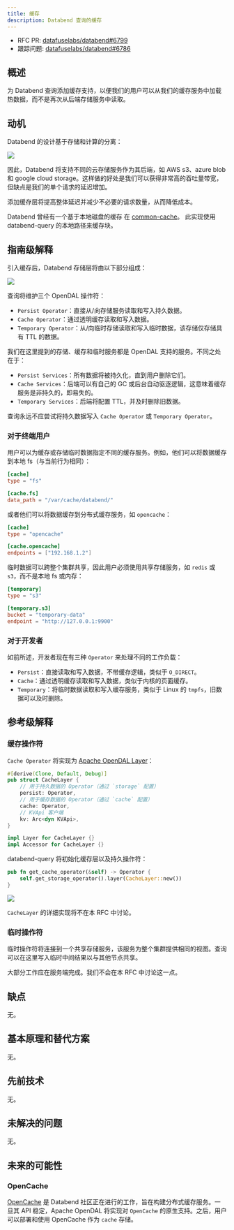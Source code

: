 ```yaml
---
title: 缓存
description: Databend 查询的缓存
---
```


- RFC PR: [datafuselabs/databend#6799](https://github.com/databendlabs/databend/pull/6799)
- 跟踪问题: [datafuselabs/databend#6786](https://github.com/databendlabs/databend/issues/6786)

## 概述

为 Databend 查询添加缓存支持，以便我们的用户可以从我们的缓存服务中加载热数据，而不是再次从后端存储服务中读取。

## 动机

Databend 的设计基于存储和计算的分离：

![](/img/rfc/20220725-cache/architecture.svg)

因此，Databend 将支持不同的云存储服务作为其后端，如 AWS s3、azure blob 和 google cloud storage。这样做的好处是我们可以获得非常高的吞吐量带宽，但缺点是我们的单个请求的延迟增加。

添加缓存层将提高整体延迟并减少不必要的请求数量，从而降低成本。

Databend 曾经有一个基于本地磁盘的缓存
在 [common-cache](https://github.com/databendlabs/databend/tree/cd5124c4fbf53e8992f820c7b0a0fbc6442876e6/common/cache)。
此实现使用 databend-query 的本地路径来缓存块。

## 指南级解释

引入缓存后，Databend 存储层将由以下部分组成：

![](/img/rfc/20220725-cache/cache.png)

查询将维护三个 OpenDAL 操作符：

- `Persist Operator`：直接从/向存储服务读取和写入持久数据。
- `Cache Operator`：通过透明缓存读取和写入数据。
- `Temporary Operator`：从/向临时存储读取和写入临时数据，该存储仅存储具有 TTL 的数据。

我们在这里提到的存储、缓存和临时服务都是 OpenDAL 支持的服务。不同之处在于：

- `Persist Services`：所有数据将被持久化，直到用户删除它们。
- `Cache Services`：后端可以有自己的 GC 或后台自动驱逐逻辑，这意味着缓存服务是非持久的，即易失的。
- `Temporary Services`：后端将配置 TTL，并及时删除旧数据。

查询永远不应尝试将持久数据写入 `Cache Operator` 或 `Temporary Operator`。

### 对于终端用户

用户可以为缓存或存储临时数据指定不同的缓存服务。例如，他们可以将数据缓存到本地 fs（与当前行为相同）：

```toml
[cache]
type = "fs"

[cache.fs]
data_path = "/var/cache/databend/"
```

或者他们可以将数据缓存到分布式缓存服务，如 `opencache`：

```toml
[cache]
type = "opencache"

[cache.opencache]
endpoints = ["192.168.1.2"]
```

临时数据可以跨整个集群共享，因此用户必须使用共享存储服务，如 `redis` 或 `s3`，而不是本地 fs 或内存：

```toml
[temporary]
type = "s3"

[temporary.s3]
bucket = "temporary-data"
endpoint = "http://127.0.0.1:9900"
```

### 对于开发者

如前所述，开发者现在有三种 `Operator` 来处理不同的工作负载：

- `Persist`：直接读取和写入数据，不带缓存逻辑，类似于 `O_DIRECT`。
- `Cache`：通过透明缓存读取和写入数据，类似于内核的页面缓存。
- `Temporary`：将临时数据读取和写入缓存服务，类似于 Linux 的 `tmpfs`，旧数据可以及时删除。

## 参考级解释

### 缓存操作符

`Cache Operator` 将实现为 [Apache OpenDAL Layer](https://docs.rs/opendal/0.11.2/opendal/trait.Layer.html)：

```rust
#[derive(Clone, Default, Debug)]
pub struct CacheLayer {
    // 用于持久数据的 Operator（通过 `storage` 配置）
    persist: Operator,
    // 用于缓存数据的 Operator（通过 `cache` 配置）
    cache: Operator,
    // KVApi 客户端
    kv: Arc<dyn KVApi>,
}

impl Layer for CacheLayer {}
impl Accessor for CacheLayer {}
```

databend-query 将初始化缓存层以及持久操作符：

```rust
pub fn get_cache_operator(&self) -> Operator {
    self.get_storage_operator().layer(CacheLayer::new())
}
```

![](/img/rfc/20220725-cache/cache-operator.png)

`CacheLayer` 的详细实现将不在本 RFC 中讨论。

### 临时操作符

临时操作符将连接到一个共享存储服务，该服务为整个集群提供相同的视图。查询可以在这里写入临时中间结果以与其他节点共享。

大部分工作应在服务端完成。我们不会在本 RFC 中讨论这一点。

## 缺点

无。

## 基本原理和替代方案

无。

## 先前技术

无。

## 未解决的问题

无。

## 未来的可能性

### OpenCache

[OpenCache](https://github.com/databendlabs/opencache) 是 Databend 社区正在进行的工作，旨在构建分布式缓存服务。一旦其 API 稳定，Apache OpenDAL 将实现对 `OpenCache` 的原生支持。之后，用户可以部署和使用 OpenCache 作为 `cache` 存储。
